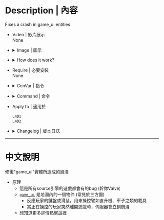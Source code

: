 # Description | 內容
Fixes a crash in game_ui entities

* Video | 影片展示
<br/>None

* <details><summary>Image | 圖示</summary>

    * Crash Stack (Windows)
    <br/>![gameuifix_windows_1](image/gameuifix_windows_1.jpg)
    * Crash Stack (Linux)
    <br/>![gameuifix_linux_1](image/gameuifix_linux_1.jpg)
</details>

* <details><summary>How does it work?</summary>

    * The game will crash if the Deactivate input is fired on a game_ui that was activated by a player who has since disconnected
	* Prevents a server crash when maps are using [game_ui](https://developer.valvesoftware.com/wiki/Game_ui) entities. More information [here](https://forums.alliedmods.net/showthread.php?t=261039)
</details>

* Require | 必要安裝
<br/>None

* <details><summary>ConVar | 指令</summary>

	None
</details>

* <details><summary>Command | 命令</summary>

	None
</details>

* Apply to | 適用於
    ```
    L4D1
    L4D2
    ```

* <details><summary>Changelog | 版本日誌</summary>

    * v1.0h (2024-3-7)
        * Fixed incorrect offset in l4d2
        * Add support in l4d1
        * Update gamedata
		* Remake code, convert code to latest syntax
		* Fix warnings when compiling on SourceMod 1.11.

	* v1.0.0
		* [Original Plugin by GoD-Tony](https://forums.alliedmods.net/showthread.php?t=261173)
</details>

- - - -
# 中文說明
修復"game_ui"實體所造成的崩潰

* 原理
    * 這是所有source引擎的遊戲都會有的bug (幹你Valve)
    * [```game_ui```](https://developer.valvesoftware.com/wiki/Game_ui) 是地圖內的一個物件 (常見於三方圖)
        * 反應玩家的鍵盤或滑鼠，用來操控譬如直升機、車子之類的載具
        * 當正在操控的玩家突然離開遊戲時，伺服器會立刻崩潰
    * 想知道更多詳情點擊[這裡](https://forums.alliedmods.net/showthread.php?t=261039)